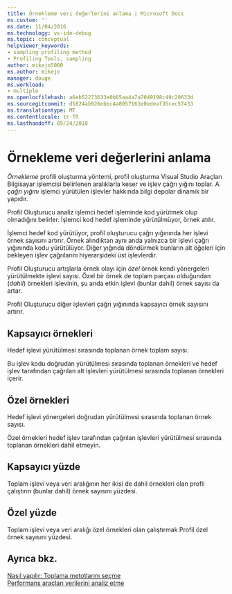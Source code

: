 ```yaml
---
title: Örnekleme veri değerlerini anlama | Microsoft Docs
ms.custom: ''
ms.date: 11/04/2016
ms.technology: vs-ide-debug
ms.topic: conceptual
helpviewer_keywords:
- sampling profiling method
- Profiling Tools, sampling
author: mikejo5000
ms.author: mikejo
manager: douge
ms.workload:
- multiple
ms.openlocfilehash: a6eb52273633e0b65aa4a7a7049198c49c20633d
ms.sourcegitcommit: d1824ab926ebbc4a8057163e0edeaf35cec57433
ms.translationtype: MT
ms.contentlocale: tr-TR
ms.lasthandoff: 05/24/2018
---
```

# <a name="understand-sampling-data-values"></a>Örnekleme veri değerlerini anlama

*Örnekleme* profili oluşturma yöntemi, profil oluşturma Visual Studio Araçları Bilgisayar işlemcisi belirlenen aralıklarla keser ve işlev çağrı yığını toplar. A *çağrı yığını* işlemci yürütülen işlevler hakkında bilgi depolar dinamik bir yapıdır.

Profil Oluşturucu analiz işlemci hedef işleminde kod yürütmek olup olmadığını belirler. İşlemci kod hedef işleminde yürütülmüyor, örnek atılır.

İşlemci hedef kod yürütüyor, profil oluşturucu çağrı yığınında her işlevi örnek sayısını artırır. Örnek alındıktan aynı anda yalnızca bir işlevi çağrı yığınında kodu yürütülüyor. Diğer yığında döndürmek bunların alt öğeleri için bekleyen işlev çağrılarını hiyerarşideki üst işlevlerdir.

Profil Oluşturucu artışlarla örnek olayı için *özel* örnek kendi yönergeleri yürütülmekte işlevi sayısı. Özel bir örnek de toplam parçası olduğundan (*dahil*) örnekleri işlevinin, şu anda etkin işlevi (bunlar dahil) örnek sayısı da artar.

 Profil Oluşturucu diğer işlevleri çağrı yığınında kapsayıcı örnek sayısını artırır.

## <a name="inclusive-samples"></a>Kapsayıcı örnekleri

Hedef işlevi yürütülmesi sırasında toplanan örnek toplam sayısı.

Bu işlev kodu doğrudan yürütülmesi sırasında toplanan örnekleri ve hedef işlev tarafından çağrılan alt işlevleri yürütülmesi sırasında toplanan örnekleri içerir.

## <a name="exclusive-samples"></a>Özel örnekleri

Hedef işlevi yönergeleri doğrudan yürütülmesi sırasında toplanan örnek sayısı.

Özel örnekleri hedef işlev tarafından çağrılan işlevleri yürütülmesi sırasında toplanan örnekleri dahil etmeyin.

## <a name="inclusive-percent"></a>Kapsayıcı yüzde

Toplam işlevi veya veri aralığının her ikisi de dahil örnekleri olan profil çalıştırın (bunlar dahil) örnek sayısını yüzdesi.

## <a name="exclusive-percent"></a>Özel yüzde

Toplam işlevi veya veri aralığı özel örnekleri olan çalıştırmak Profil özel örnek sayısını yüzdesi.

## <a name="see-also"></a>Ayrıca bkz.

[Nasıl yapılır: Toplama metotlarını seçme](../profiling/how-to-choose-collection-methods.md)  
[Performans araçları verilerini analiz etme](../profiling/analyzing-performance-tools-data.md)